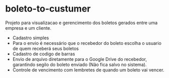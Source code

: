 # boleto-to-custumer
Projeto para visualizacao e gerencimento dos boletos gerados entre uma empresa e um cliente.

- Cadastro simples
- Para o envio é necessário que o recebedor do boleto escolha o usuario de quem receberá seus boletos
- Cadastro de codigo de barras
- Envio de arquivo diretamente para o Google Drive do recebedor, garantindo segilo do boleto enviado (Não fica salvo no sistema).
- Controle de vencimento com lembretes de quando um boleto vai vencer.
